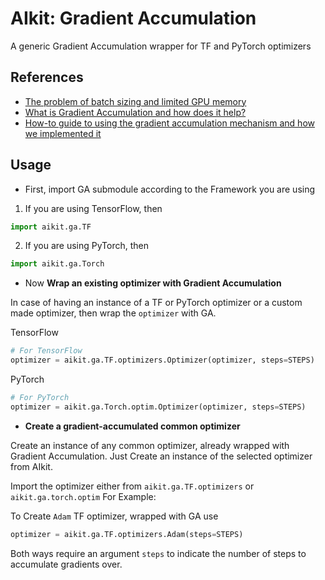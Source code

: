 # AIkit: Gradient Accumulation
A generic Gradient Accumulation wrapper for TF and PyTorch optimizers

## References
* [The problem of batch sizing and limited GPU memory](https://towardsdatascience.com/how-to-break-gpu-memory-boundaries-even-with-large-batch-sizes-7a9c27a400ce?source=friends_link&sk=74a7a2793da909c1194c0add818c7fd3)
* [What is Gradient Accumulation and how does it help?](https://towardsdatascience.com/what-is-gradient-accumulation-in-deep-learning-ec034122cfa?source=friends_link&sk=28226e1d0ffa7e450d7dffa8d5b9cff6)
* [How-to guide to using the gradient accumulation mechanism and how we implemented it](https://towardsdatascience.com/how-to-easily-use-gradient-accumulation-in-keras-models-fa02c0342b60?source=friends_link&sk=ff9137c1c7fa5bbfc4c4e09bacc0273b)

## Usage
- First, import GA submodule according to the Framework you are using

1. If you are using TensorFlow, then
```python
import aikit.ga.TF
```
2. If you are using PyTorch, then
```python
import aikit.ga.Torch
```

- Now <b>Wrap an existing optimizer with Gradient Accumulation</b>

In case of having an instance of a TF or PyTorch optimizer or a custom made optimizer, then wrap the <code>optimizer</code> with GA.

TensorFlow
```python
# For TensorFlow
optimizer = aikit.ga.TF.optimizers.Optimizer(optimizer, steps=STEPS)
```

PyTorch
```python
# For PyTorch
optimizer = aikit.ga.Torch.optim.Optimizer(optimizer, steps=STEPS)
```

- <b>Create a gradient-accumulated common optimizer</b>

Create an instance of any common optimizer, already wrapped with Gradient Accumulation.
Just Create an instance of the selected optimizer from AIkit.

Import the optimizer either from <code>aikit.ga.TF.optimizers</code> or <code>aikit.ga.torch.optim</code> For Example:

To Create <code>Adam</code> TF optimizer, wrapped with GA use
```python
optimizer = aikit.ga.TF.optimizers.Adam(steps=STEPS)
```
Both ways require an argument <code>steps</code> to indicate the number of steps to accumulate gradients over.